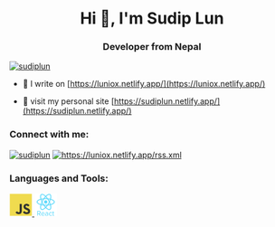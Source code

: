 <h1 align="center">Hi 👋, I'm Sudip Lun</h1>
<h3 align="center">Developer from Nepal</h3>

<p align="left"> <a href="https://twitter.com/sudiplun" target="blank"><img src="https://img.shields.io/twitter/follow/sudiplun?logo=twitter&style=for-the-badge" alt="sudiplun" /></a> </p>

- 📝 I write on [https://luniox.netlify.app/](https://luniox.netlify.app/)

- 📄 visit my personal site [https://sudiplun.netlify.app/](https://sudiplun.netlify.app/)

<h3 align="left">Connect with me:</h3>
<p align="left">
<a href="https://twitter.com/sudiplun" target="blank"><img align="center" src="https://raw.githubusercontent.com/rahuldkjain/github-profile-readme-generator/master/src/images/icons/Social/twitter.svg" alt="sudiplun" height="30" width="40" /></a>
<a href="/https://luniox.netlify.app/rss.xml" target="blank"><img align="center" src="https://raw.githubusercontent.com/rahuldkjain/github-profile-readme-generator/master/src/images/icons/Social/rss.svg" alt="https://luniox.netlify.app/rss.xml" height="30" width="40" /></a>
</p>

<h3 align="left">Languages and Tools:</h3>
<p align="left"> <a href="https://developer.mozilla.org/en-US/docs/Web/JavaScript" target="_blank" rel="noreferrer"> <img src="https://raw.githubusercontent.com/devicons/devicon/master/icons/javascript/javascript-original.svg" alt="javascript" width="40" height="40"/> </a> <a href="https://reactjs.org/" target="_blank" rel="noreferrer"> <img src="https://raw.githubusercontent.com/devicons/devicon/master/icons/react/react-original-wordmark.svg" alt="react" width="40" height="40"/> </a> </p>
